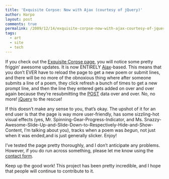 ```yaml
---
title: 'Exquisite Corpse: Now with Ajax (courtesy of jQuery)'
author: Harpo
layout: post
comments: true
permalink: /2009/12/14/exquisite-corpse-now-with-ajax-courtesy-of-jquery/
tags:
  - art
  - site
  - tech
---
```

If you check out the [Exquisite Corpse page][1], you will notice some pretty friggin&#8217; awesome updates. It is now ENTIRELY <a href="http://en.wikipedia.org/wiki/Ajax_(programming)" target="_blank">Ajax</a>-based. This means that you don&#8217;t EVER have to reload the page to get a new poem or submit lines, and there will be no more of the obnoxious thing where after someone submits a line of a poem, they click refresh a bunch of times to get a new prompt line, and then the line they entered gets added on over and over again because they&#8217;re resubmitting the <a href="http://en.wikipedia.org/wiki/POST_(HTTP)" target="_blank">POST</a> data over and over. No, no more! <a href="http://jquery.com" target="_blank">jQuery</a> to the rescue!

If this doesn&#8217;t make any sense to you, that&#8217;s okay. The upshot of it for an end user is that the page is way more user-friendly, has some sizzling-hot visual effects (yes, Mr. Spinning-Gear-Progress-Indicator, and Ms. Snazzy-Awesome-Slide-Up-and-Slide-Down-to-Respectively-Hide-and-Show-Content, I&#8217;m talking about you), tracks when a poem was *begun*, not just when it was ended,and is just generally slicker. Enjoy!

I&#8217;ve tested the page pretty thoroughly, and I don&#8217;t anticipate any problems. However, if you do run across something, please let me know using the <a href="http://www.harpojaeger.com/contact/" target="_blank">contact form</a>.

Keep up the good work! This project has been pretty incredible, and I hope that people will continue to contribute to it.

 [1]: http://www.harpojaeger.com/projects/exquisite-corpse